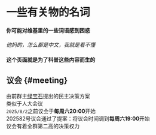 # 一些有关物的名词
#### 你可能对维基里的一些词语感到困惑<br>
*他妈的，怎么都是中文，我就是看不懂*<br>
#### 这个页面就是为了科普这些内容而生的<br>

## 议会 {#meeting}
由前群主[绿宝石](../name/name.md#emerald)提出的民主决策方案  
类似于人大会议  
`2025/8/2`之前议会于**每周六20:00**开始  
202582号议会通过了提案：将议会时间调到**每周六19:00**开始  
议会有着全群第二高的决策权力 


<div id="giscus"></div>
<script src="https://giscus.app/client.js"
        data-repo="nomdn/GoatBook-Source"
        data-repo-id="R_kgDOPXYjCw"
        data-category="General"
        data-category-id="DIC_kwDOPXYjC84Ctwim"
        data-mapping="title"
        data-strict="0"
        data-reactions-enabled="1"
        data-emit-metadata="0"
        data-input-position="top"
        data-theme="preferred_color_scheme"
        data-lang="zh-CN"
        crossorigin="anonymous"
        async>
</script>